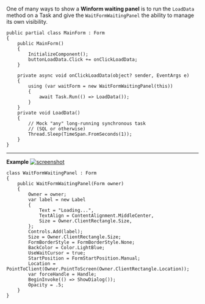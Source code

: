 One of many ways to show a **Winform waiting panel** is to run the `LoadData` method on a Task and give the `WaitFormWaitingPanel` the ability to manage its own visibility.

    public partial class MainForm : Form
    {
        public MainForm()
        {
            InitializeComponent();
            buttonLoadData.Click += onClickLoadData;
        }

        private async void onClickLoadData(object? sender, EventArgs e)
        {
            using (var waitForm = new WaitFormWaitingPanel(this))
            {
                await Task.Run(() => LoadData());
            }
        }
        private void LoadData()
        {
            // Mock "any" long-running synchronous task
            // (SQL or otherwise)
            Thread.Sleep(TimeSpan.FromSeconds(1));
        }
    }

***
**Example**
[![screenshot][1]][1]

    class WaitFormWaitingPanel : Form
    {
        public WaitFormWaitingPanel(Form owner)
        {
            Owner = owner;
            var label = new Label
            {
                Text = "Loading...",
                TextAlign = ContentAlignment.MiddleCenter,
                Size = Owner.ClientRectangle.Size,
            };
            Controls.Add(label);
            Size = Owner.ClientRectangle.Size;
            FormBorderStyle = FormBorderStyle.None;
            BackColor = Color.LightBlue;
            UseWaitCursor = true;
            StartPosition = FormStartPosition.Manual;
            Location = PointToClient(Owner.PointToScreen(Owner.ClientRectangle.Location));
            var forceHandle = Handle;
            BeginInvoke(() => ShowDialog());
            Opacity = .5;
        }
    }

  [1]: https://i.stack.imgur.com/dbn0z.png